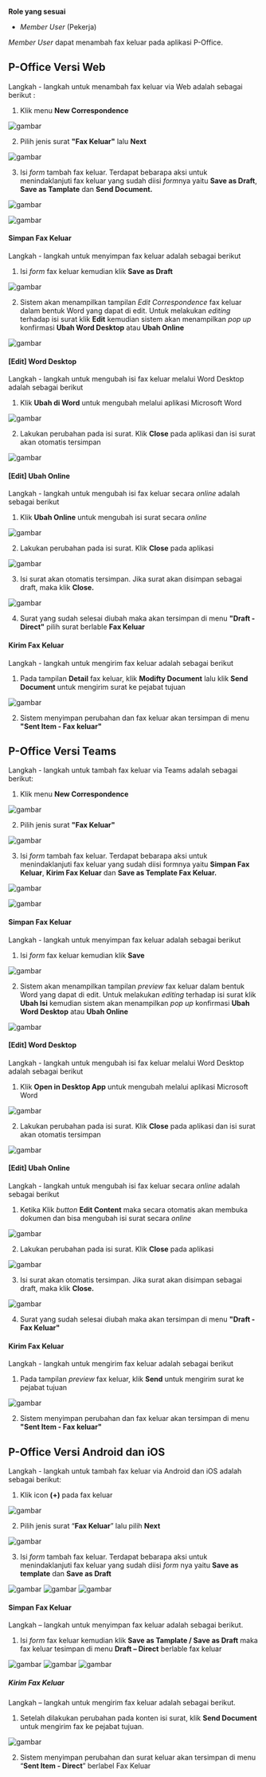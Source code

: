 **Role yang sesuai**

- *Member User* (Pekerja)

*Member User* dapat menambah fax keluar pada aplikasi P-Office.

## **P-Office Versi Web**

Langkah - langkah untuk menambah fax keluar via Web adalah sebagai berikut :

1. Klik menu **New Correspondence**

![gambar](FaxKeluar/FK_Web/02FK01.png)

2. Pilih jenis surat **"Fax Keluar"** lalu **Next**

![gambar](FaxKeluar/FK_Web/02FK2.png)

3. Isi *form* tambah fax keluar. Terdapat bebarapa aksi untuk menindaklanjuti fax keluar yang sudah diisi *form*nya yaitu **Save as Draft**, **Save as Tamplate** dan **Send Document.**

![gambar](FaxKeluar/FK_Web/02FK3.png)

![gambar](FaxKeluar/FK_Web/02FK4.png)

#### **Simpan Fax Keluar**

Langkah - langkah untuk menyimpan fax keluar adalah sebagai berikut

1. Isi *form* fax keluar kemudian klik **Save as Draft**

![gambar](FaxKeluar/FK_Web/02FK5.png)

2. Sistem akan menampilkan tampilan *Edit Correspondence* fax keluar dalam bentuk Word yang dapat di edit. Untuk melakukan *editing* terhadap isi surat klik **Edit** kemudian sistem akan menampilkan *pop up* konfirmasi **Ubah Word Desktop** atau **Ubah Online**

![gambar](FaxKeluar/FK_Web/02FK6.png)

#### **[Edit] Word Desktop**

Langkah - langkah untuk mengubah isi fax keluar melalui Word Desktop adalah sebagai berikut

1. Klik **Ubah di Word** untuk mengubah melalui aplikasi Microsoft Word

![gambar](FaxKeluar/FK_Web/02FK7.png)

2. Lakukan perubahan pada isi surat. Klik **Close** pada aplikasi dan isi surat akan otomatis tersimpan

![gambar](FaxKeluar/FK_Web/02FK7F2.PNG)

#### **[Edit] Ubah Online**
  
Langkah - langkah untuk mengubah isi fax keluar secara *online* adalah sebagai berikut

1. Klik **Ubah Online** untuk mengubah isi surat secara *online*

![gambar](FaxKeluar/FK_Web/02FK9.png)

2. Lakukan perubahan pada isi surat. Klik **Close** pada aplikasi

![gambar](FaxKeluar/FK_Web/02FK9.png)

3. Isi surat akan otomatis tersimpan. Jika surat akan disimpan sebagai draft, maka klik **Close.** 

![gambar](FaxKeluar/FK_Web/02FK10.png)

4. Surat yang sudah selesai diubah maka akan tersimpan di menu **"Draft - Direct"** pilih surat berlable **Fax Keluar**

#### **Kirim Fax Keluar**

Langkah - langkah untuk mengirim fax keluar adalah sebagai berikut

1. Pada tampilan **Detail** fax keluar, klik **Modifty Document** lalu klik **Send Document** untuk mengirim surat ke pejabat tujuan

![gambar](FaxKeluar/FK_Web/02FK11F2.png)

2. Sistem menyimpan perubahan dan fax keluar akan tersimpan di menu **"Sent Item - Fax keluar"**

## **P-Office Versi Teams**

Langkah - langkah untuk tambah fax keluar via Teams adalah sebagai berikut:

1. Klik menu **New Correspondence**

![gambar](FaxKeluar/FK_Teams/FK02.png)

2. Pilih jenis surat **"Fax Keluar"**

![gambar](FaxKeluar/FK_Teams/FK03.png)

3. Isi *form* tambah fax keluar. Terdapat bebarapa aksi untuk menindaklanjuti fax keluar yang sudah diisi formnya yaitu **Simpan Fax Keluar**, **Kirim Fax Keluar** dan **Save as Template Fax Keluar.**

![gambar](FaxKeluar/FK_Teams/FK04.png)

![gambar](FaxKeluar/FK_Teams/FK05.png)

#### **Simpan Fax Keluar**

Langkah - langkah untuk menyimpan fax keluar adalah sebagai berikut

1. Isi *form* fax keluar kemudian klik **Save**

![gambar](FaxKeluar/FK_Teams/FK06.png)

2. Sistem akan menampilkan tampilan *preview* fax keluar dalam bentuk Word yang dapat di edit. Untuk melakukan *editing* terhadap isi surat klik **Ubah Isi** kemudian sistem akan menampilkan *pop up* konfirmasi **Ubah Word Desktop** atau **Ubah Online**

![gambar](FaxKeluar/FK_Teams/FK07.png)

#### **[Edit] Word Desktop**

Langkah - langkah untuk mengubah isi fax keluar melalui Word Desktop adalah sebagai berikut

1. Klik **Open in Desktop App** untuk mengubah melalui aplikasi Microsoft Word

![gambar](FaxKeluar/FK_Teams/FK08.png)

2. Lakukan perubahan pada isi surat. Klik **Close** pada aplikasi dan isi surat akan otomatis tersimpan

![gambar](FaxKeluar/FK_Teams/FK09.png)

#### **[Edit] Ubah Online**
  
Langkah - langkah untuk mengubah isi fax keluar secara *online* adalah sebagai berikut

1.	Ketika Klik *button* **Edit Content** maka secara otomatis akan membuka dokumen dan bisa mengubah isi surat secara *online*

![gambar](FaxKeluar/FK_Teams/FK10.png)

2. Lakukan perubahan pada isi surat. Klik **Close** pada aplikasi

![gambar](FaxKeluar/FK_Teams/FK11.png)

3. Isi surat akan otomatis tersimpan. Jika surat akan disimpan sebagai draft, maka klik **Close.** 

![gambar](FaxKeluar/FK_Teams/FK12.png)

4. Surat yang sudah selesai diubah maka akan tersimpan di menu **"Draft - Fax Keluar"**

#### **Kirim Fax Keluar**

Langkah - langkah untuk mengirim fax keluar adalah sebagai berikut

1. Pada tampilan *preview* fax keluar, klik **Send** untuk mengirim surat ke pejabat tujuan

![gambar](FaxKeluar/FK_Teams/FK13.png)

2. Sistem menyimpan perubahan dan fax keluar akan tersimpan di menu **"Sent Item - Fax keluar"**


## **P-Office Versi Android dan iOS**

Langkah - langkah untuk tambah fax keluar via Android dan iOS adalah sebagai berikut:

1. Klik icon **(+)** pada fax keluar

![gambar](FaxKeluar/FK_Android/TambahFK/02A01.png)

2. Pilih jenis surat “**Fax Keluar**” lalu pilih **Next**

![gambar](FaxKeluar/FK_Android/TambahFK/02A02.png)

3. Isi _form_ tambah fax keluar. Terdapat bebarapa aksi untuk menindaklanjuti fax keluar yang sudah diisi _form_ nya yaitu **Save as template** dan **Save as Draft**

![gambar](FaxKeluar/FK_Android/TambahFK/02A03.png) ![gambar](FaxKeluar/FK_Android/TambahFK/A04.jpg) ![gambar](FaxKeluar/FK_Android/TambahFK/02A04.png)

#### **Simpan Fax Keluar**

Langkah – langkah untuk menyimpan fax keluar adalah sebagai berikut.

1. Isi _form_ fax keluar kemudian klik **Save as Tamplate / Save as Draft** maka fax keluar tesimpan di menu **Draft – Direct** berlable fax keluar

![gambar](FaxKeluar/FK_Android/TambahFK/02A03.png) ![gambar](FaxKeluar/FK_Android/TambahFK/S02.jpg) ![gambar](FaxKeluar/FK_Android/TambahFK/02A04.png)

##### **Kirim Fax Keluar**

Langkah – langkah untuk mengirim fax keluar adalah sebagai berikut.

1. Setelah dilakukan perubahan pada konten isi surat, klik **Send Document** untuk mengirim fax ke pejabat tujuan.

![gambar](FaxKeluar/FK_Android/TambahFK/K01.jpg)

2. Sistem menyimpan perubahan dan surat keluar akan tersimpan di menu “**Sent Item - Direct**” berlabel Fax Keluar



